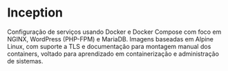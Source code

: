 # Inception

Configuração de serviços usando Docker e Docker Compose com foco em NGINX, WordPress (PHP-FPM) e MariaDB. Imagens baseadas em Alpine Linux, com suporte a TLS e documentação para montagem manual dos containers, voltado para aprendizado em containerização e administração de sistemas.
